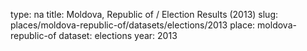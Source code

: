 type: na
title: Moldova, Republic of / Election Results (2013)
slug: places/moldova-republic-of/datasets/elections/2013
place: moldova-republic-of
dataset: elections
year: 2013

